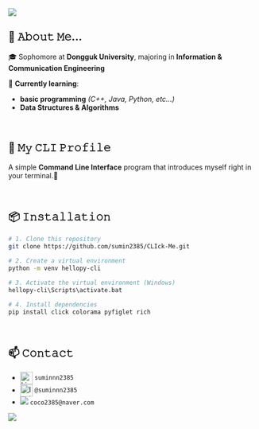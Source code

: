 <img src="https://capsule-render.vercel.app/api?type=waving&color=BDBDC8&height=140&section=header" />

## 📖 𝙰𝚋𝚘𝚞𝚝 𝙼𝚎...
🎓 Sophomore at **Dongguk University**, majoring in **Information & Communication Engineering**  
  
🌱 **Currently learning**:
- **basic programming**  *(C++, Java, Python, etc...)*
- **Data Structures & Algorithms**

<br>

## 💬 𝙼𝚢 𝙲𝙻𝙸 𝙿𝚛𝚘𝚏𝚒𝚕𝚎

A simple **Command Line Interface** program that introduces myself right in your terminal.🚀

<br>

## 📦 𝙸𝚗𝚜𝚝𝚊𝚕𝚕𝚊𝚝𝚒𝚘𝚗

```bash
# 1. Clone this repository
git clone https://github.com/sumin2385/CLIck-Me.git

# 2. Create a virtual environment
python -m venv hellopy-cli

# 3. Activate the virtual environment (Windows)
hellopy-cli\Scripts\activate.bat

# 4. Install dependencies
pip install click colorama pyfiglet rich
```

<br>

## 📫 𝙲𝚘𝚗𝚝𝚊𝚌𝚝

- [<img src="https://raw.githubusercontent.com/Raymo111/Raymo111/master/socials/linkedin.png" height="25em" align="center" alt="LinkedIn" title="LinkedIn"/>](https://www.linkedin.com/in/suminnn2385/) `suminnn2385`
- [<img src="https://raw.githubusercontent.com/Raymo111/Raymo111/master/socials/instagram.svg" height="25em" align="center" alt="Instagram" title="Instagram"/>](https://www.instagram.com/suminnn2385/) `@suminnn2385`
- <img src="https://img.shields.io/badge/-03C75A?style=flat&logo=Naver&logoColor=white" /> `coco2385@naver.com`

<img src="https://capsule-render.vercel.app/api?type=waving&color=BDBDC8&height=140&section=footer" />
